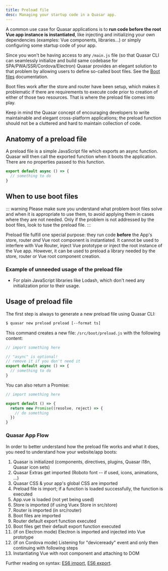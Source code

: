 ```yaml
---
title: Preload file
desc: Managing your startup code in a Quasar app.
---
```


A common use case for Quasar applications is to **run code before the root Vue app instance is instantiated**, like injecting and initializing your own dependencies (examples: Vue components, libraries...) or simply configuring some startup code of your app.

Since you won't be having access to any `/main.js` file (so that Quasar CLI can seamlessly initialize and build same codebase for SPA/PWA/SSR/Cordova/Electron) Quasar provides an elegant solution to that problem by allowing users to define so-called boot files.  See the [Boot files](/quasar-cli/boot-files) documentation.

Boot files work after the store and router have been setup, which makes it problematic if there are requirements to execute code prior to creation of either of those two resources.  That is where the preload file comes into play.

Keep in mind the Quasar concept of encouraging developers to write maintainable and elegant cross-platform applications; the preload function should not be a cluttered and hard to maintain collection of code.  

## Anatomy of a preload file

A preload file is a simple JavaScript file which exports an async function. Quasar will then call the exported function when it boots the application.  There are no properties passed to this function.

```js
export default async () => {
  // something to do
}
```

## When to use boot files
::: warning
Please make sure you understand what problem boot files solve and when it is appropriate to use them, to avoid applying them in cases where they are not needed.
Only if the problem is not addressed by the boot files, look to tuse the preload file.
:::

Preload file fulfill one special purpose: they run code **before** the App's store, router *and* Vue root component is instantiated.  It cannot be used to interfere with Vue Router, inject Vue prototype or inject the root instance of the Vue app.  However, it can be used to preload a library needed by the store, router or Vue root component creation.

### Example of unneeded usage of the preload file
* For plain JavaScript libraries like Lodash, which don't need any initialization prior to their usage.

## Usage of preload file
The first step is always to generate a new preload file using Quasar CLI:

```bash
$ quasar new preload preload [--format ts]
```

This command creates a new file: `/src/boot/preload.js` with the following content:

```js
// import something here

// "async" is optional!
// remove it if you don't need it
export default async () => {
  // something to do
}
```

You can also return a Promise:

```js
// import something here

export default () => {
  return new Promise((resolve, reject) => {
    // do something
  })
}
```

### Quasar App Flow
In order to better understand how the preload file works and what it does, you need to understand how your website/app boots:

1. Quasar is initialized (components, directives, plugins, Quasar i18n, Quasar icon sets)
2. Quasar Extras get imported (Roboto font -- if used, icons, animations, ...)
3. Quasar CSS & your app's global CSS are imported
4. Preload file is import; if a function is loaded successfully, the function is executed
5. App.vue is loaded (not yet being used)
6. Store is imported (if using Vuex Store in src/store)
7. Router is imported (in src/router)
8. Boot files are imported
9. Router default export function executed
10. Boot files get their default export function executed
11. (if on Electron mode) Electron is imported and injected into Vue prototype
12. (if on Cordova mode) Listening for "deviceready" event and only then continuing with following steps
13. Instantiating Vue with root component and attaching to DOM

Further reading on syntax: [ES6 import](https://developer.mozilla.org/en-US/docs/web/javascript/reference/statements/import), [ES6 export](https://developer.mozilla.org/en-US/docs/web/javascript/reference/statements/export).
